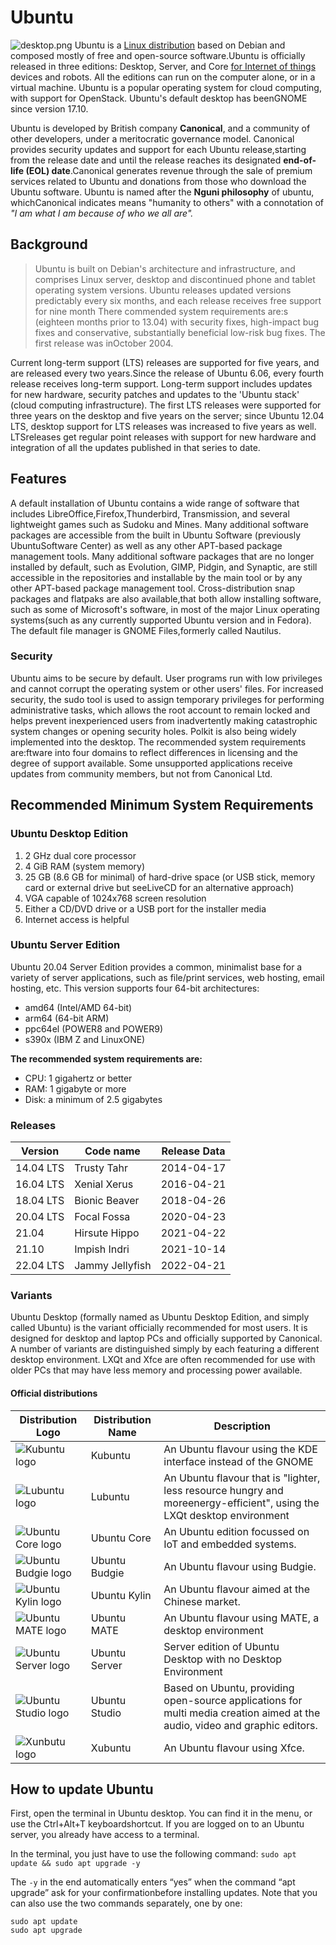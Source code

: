 # Ubuntu
![desktop.png](lab0files/desktop.png)
Ubuntu is a [Linux distribution](https://en.wikipedia.org/wiki/Linux_distribution) based on Debian and composed mostly of free and open-source software.Ubuntu is officially released in three editions: Desktop, Server, and Core [for Internet of things](https://en.wikipedia.org/wiki/Internet_of_things) devices and robots. All the editions can run on the computer alone, or in a virtual machine. Ubuntu is a popular operating system for cloud computing, with support for OpenStack. Ubuntu's default desktop has beenGNOME since version 17.10.

Ubuntu is developed by British company **Canonical**, and a community of other developers, under a meritocratic governance model. Canonical provides security updates and support for each Ubuntu release,starting from the release date and until the release reaches its designated **end-of-life (EOL) date**.Canonical generates revenue through the sale of premium services related to Ubuntu and donations from those who download the Ubuntu software. Ubuntu is named after the **Nguni philosophy** of ubuntu, whichCanonical indicates means "humanity to others" with a connotation of *"I am what I am because of who we all are".*

## Background
> Ubuntu is built on Debian's architecture and infrastructure, and comprises Linux server, desktop and discontinued phone and tablet operating system versions. Ubuntu releases updated versions predictably every six months, and each release receives free support for nine month There commended system requirements are:s (eighteen months prior to 13.04) with security fixes, high-impact bug fixes and conservative, substantially beneficial low-risk bug fixes. The first release was inOctober 2004.

Current long-term support (LTS) releases are supported for five years, and are released every two years.Since the release of Ubuntu 6.06, every fourth release receives long-term support. Long-term support includes updates for new hardware, security patches and updates to the 'Ubuntu stack' (cloud computing infrastructure). The first LTS releases were supported for three years on the desktop and five years on the server; since Ubuntu 12.04 LTS, desktop support for LTS releases was increased to five years as well. LTSreleases get regular point releases with support for new hardware and integration of all the updates published in that series to date.

## Features
A default installation of Ubuntu contains a wide range of software that includes LibreOffice,Firefox,Thunderbird, Transmission, and several lightweight games such as Sudoku and Mines. Many additional software packages are accessible from the built in Ubuntu Software (previously UbuntuSoftware Center) as well as any other APT-based package management tools. Many additional software packages that are no longer installed by default, such as Evolution, GIMP, Pidgin, and Synaptic, are still accessible in the repositories and installable by the main tool or by any other APT-based package management tool. Cross-distribution snap packages and flatpaks are also available,that both allow installing software, such as some of Microsoft's software, in most of the major Linux operating systems(such as any currently supported Ubuntu version and in Fedora). The default file manager is GNOME Files,formerly called Nautilus.

### Security
Ubuntu aims to be secure by default. User programs run with low privileges and cannot corrupt the operating system or other users' files. For increased security, the sudo tool is used to assign temporary privileges for performing administrative tasks, which allows the root account to remain locked and helps prevent inexperienced users from inadvertently making catastrophic system changes or opening security holes. Polkit is also being widely implemented into the desktop. The recommended system requirements are:ftware into four domains to reflect differences in licensing and the degree of support available. Some unsupported applications receive updates from community members, but not from Canonical Ltd.

## Recommended Minimum System Requirements

### Ubuntu Desktop Edition

1. 2 GHz dual core processor
2. 4 GiB RAM (system memory)
3. 25 GB (8.6 GB for minimal) of hard-drive space (or USB stick, memory card or external drive but seeLiveCD for an alternative approach)
4. VGA capable of 1024x768 screen resolution
5. Either a CD/DVD drive or a USB port for the installer media
6. Internet access is helpful
   
### Ubuntu Server Edition
Ubuntu 20.04 Server Edition provides a common, minimalist base for a variety of server applications, such as file/print services, web hosting, email hosting, etc. This version supports four 64-bit architectures:

* amd64 (Intel/AMD 64-bit)
* arm64 (64-bit ARM)
* ppc64el (POWER8 and POWER9)
* s390x (IBM Z and LinuxONE)
  
**The recommended system requirements are:**

* CPU: 1 gigahertz or better
* RAM: 1 gigabyte or more
* Disk: a minimum of 2.5 gigabytes
  
### Releases

|Version   |Code name       |Release Data      |
|----------|----------------|------------------|
|14.04 LTS | Trusty Tahr    | 2014-04-17       | 
|16.04 LTS |Xenial Xerus    | 2016-04-21       |
|18.04 LTS |Bionic Beaver   | 2018-04-26       |
|20.04 LTS |Focal Fossa     | 2020-04-23       |
|21.04     |Hirsute Hippo   | 2021-04-22       |
|21.10     |Impish Indri    | 2021-10-14       |
|22.04 LTS |Jammy Jellyfish | 2022-04-21       |

### Variants
Ubuntu Desktop (formally named as Ubuntu Desktop Edition, and simply called Ubuntu) is the variant officially recommended for most users. It is designed for desktop and laptop PCs and officially supported by Canonical. A number of variants are distinguished simply by each featuring a different desktop environment. LXQt and Xfce are often recommended for use with older PCs that may have less memory and processing power available.

#### Official distributions

| Distribution Logo  | Distribution Name  | Description  |
|--------------------|--------------------|--------------|
|![Kubuntu logo](lab0files/kubuntu.png) |Kubuntu | An Ubuntu flavour using the KDE interface instead of the GNOME |
|![Lubuntu logo](lab0files/lubuntu.png) | Lubuntu | An Ubuntu flavour that is "lighter, less resource hungry and moreenergy-efficient", using the LXQt desktop environment |
|![Ubuntu Core logo](lab0files/core.png) | Ubuntu Core | An Ubuntu edition focussed on IoT and embedded systems.|
|![Ubuntu Budgie logo](lab0files/budgie.png) | Ubuntu Budgie | An Ubuntu flavour using Budgie. |
|![Ubuntu Kylin logo](lab0files/kylin.png) | Ubuntu Kylin | An Ubuntu flavour aimed at the Chinese market. |
|![Ubuntu MATE logo](lab0files/mate.png) | Ubuntu MATE | An Ubuntu flavour using MATE, a desktop environment |
|![Ubuntu Server logo](lab0files/ubuntu.png) | Ubuntu Server | Server edition of Ubuntu Desktop with no Desktop Environment |
|![Ubuntu Studio logo](lab0files/studio.png) | Ubuntu Studio | Based on Ubuntu, providing open-source applications for multi media creation aimed at the audio, video and graphic editors. |
|![Xunbutu logo](lab0files/xubuntu.png) | Xubuntu | An Ubuntu flavour using Xfce. |

## How to update Ubuntu
First, open the terminal in Ubuntu desktop. You can find it in the menu, or use the Ctrl+Alt+T keyboardshortcut. If you are logged on to an Ubuntu server, you already have access to a terminal.

In the terminal, you just have to use the following command: 
`sudo apt update && sudo apt upgrade -y`

The `-y` in the end automatically enters “yes” when the command “apt upgrade” ask for your confirmationbefore installing updates. Note that you can also use the two commands separately, one by one:

```
sudo apt update 
sudo apt upgrade
```